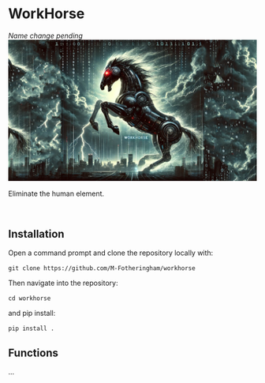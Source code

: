# WorkHorse
*Name change pending*
![workhorse](./docs/_figs/workhorse_banner.png)

Eliminate the human element.

<br>

## Installation
Open a command prompt and clone the repository locally with: <br>
```
git clone https://github.com/M-Fotheringham/workhorse
```
Then navigate into the repository: <br> 
```
cd workhorse
```
and pip install: <br>
```
pip install .
```

## Functions

...
